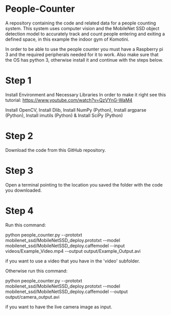 # People-Counter
A repository containing the code and related data for a people counting system. This system uses computer vision and the MobileNet SSD object detection model to accurately track and count people entering and exiting a defined space, in this example the indoor gym of Komotini. 

In order to be able to use the people counter you must have a Raspberry pi 3 and the required peripherals needed for it to work. 
Also make sure that the OS has python 3, otherwise install it and continue with the steps below.

# Step 1
Install Environment and Necessary Libraries
In order to make it right see this tutorial:
https://www.youtube.com/watch?v=QzVYnG-WaM4

Install OpenCV,
Install Dlib,
Install NumPy (Python),
Install argparse (Python),
Install imutils (Python) &
Install  SciPy (Python)

# Step 2 
Download the code from this GitHub repository.

# Step 3
Open a terminal pointing to the location you saved the folder with the code you downloaded.

# Step 4

Run this command:

python people_counter.py --prototxt mobilenet_ssd/MobileNetSSD_deploy.prototxt --model mobilenet_ssd/MobileNetSSD_deploy.caffemodel --input videos/Example_Video.mp4 --output output/Example_Output.avi

if you want to use a video that you have in the 'video' subfolder.

Otherwise run this command:

python people_counter.py --prototxt mobilenet_ssd/MobileNetSSD_deploy.prototxt --model mobilenet_ssd/MobileNetSSD_deploy.caffemodel --output output/camera_output.avi

if you want to have the live camera image as input.




